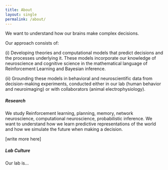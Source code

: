 ```yaml
---
title: About
layout: single
permalink: /about/
---
```


We want to understand how our brains make complex decisions. 

<p>Our approach consists of:
<p>(i) Developing theories and computational models that predict decisions and the processes underlying it. These models incorporate our knowledge of neuroscience and cognitive science in the mathematical language of Reinforcement Learning and Bayesian inference.
<p>(ii) Grounding these models in behavioral and neuroscientific data from decision-making experiments, conducted either in our lab (human behavior and neuroimaging) or with collaborators (animal electrophysiology).

<h5>Research</h5>
<p>We study Reinforcement learning, planning, memory, network neuroscience, computational neuroscience, probabilistic inference. We want to understand how we learn predictive representations of the world and how we simulate the future when making a decision. 

<p>[write more here]

<h5>Lab Culture</h5>
<p>Our lab is...